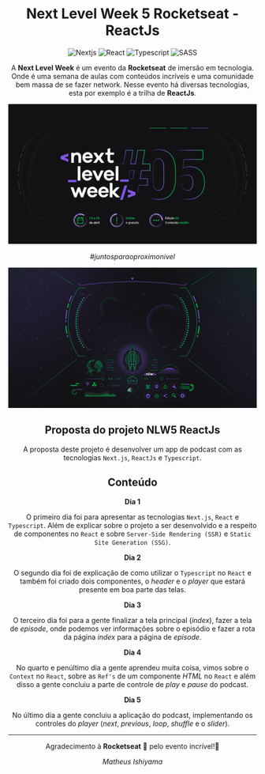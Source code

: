 <div align="center">

# Next Level Week 5 Rocketseat - ReactJs

![Nextjs](https://img.shields.io/badge/-Nextjs-000000?style=flat-square&logo=next.js&logoColor=white "Next.js")
![React](https://img.shields.io/badge/-React-1572B6?style=flat-square&logo=react&logoColor=white "React")
![Typescript](https://img.shields.io/badge/-Typescript-1572B6?style=flat-square&logo=typescript&logoColor=white "Typescript")
![SASS](https://img.shields.io/badge/-SASS-BF4080?style=flat-square&logo=sass&logoColor=white "SASS")

A **Next Level Week** é um evento da **Rocketseat** de imersão em tecnologia. Onde é uma semana de aulas com conteúdos incríveis e uma comunidade bem massa de se fazer network. Nesse evento há diversas tecnologias, esta por exemplo é a trilha de **ReactJs**.

![Banner](./.github/NLW05_banner.png)

_#juntosparaoproximonivel_

![Spaceship](./.github/NLW05_espaconave.jpg)

## Proposta do projeto NLW5 ReactJs

A proposta deste projeto é desenvolver um app de podcast com as tecnologias `Next.js`, `ReactJs` e `Typescript`.

## Conteúdo

**Dia 1**

O primeiro dia foi para apresentar as tecnologias `Next.js`, `React` e `Typescript`. Além de explicar sobre o projeto a ser desenvolvido e a respeito de componentes no `React` e sobre `Server-Side Rendering (SSR)` e `Static Site Generation (SSG)`.

**Dia 2**

O segundo dia foi de explicação de como utilizar o `Typescript` no `React` e também foi criado dois componentes, o _header_ e o _player_ que estará presente em boa parte das telas.

**Dia 3**

O terceiro dia foi para a gente finalizar a tela principal (_index_), fazer a tela de _episode_, onde podemos ver informações sobre o episódio e fazer a rota da página _index_ para a página de _episode_.

**Dia 4**

No quarto e penúltimo dia a gente aprendeu muita coisa, vimos sobre o `Context` no `React`, sobre as `Ref's` de um componente _HTML_ no `React` e além disso a gente concluiu a parte de controle de _play_ e _pause_ do podcast.

**Dia 5**

No último dia a gente concluiu a aplicação do podcast, implementando os controles do _player_ (_next_, _previous_, _loop_, _shuffle_ e o _slider_).

---

Agradecimento à **Rocketseat** 🚀 pelo evento incrível!💜

_Matheus Ishiyama_
